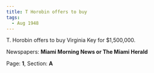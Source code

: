 ```yaml
---  
title: T Horobin offers to buy  
tags:  
  - Aug 1948  
---  
```

  
T. Horobin offers to buy Virginia Key for $1,500,000.  
  
Newspapers: **Miami Morning News or The Miami Herald**  
  
Page: **1**, Section: **A** 
